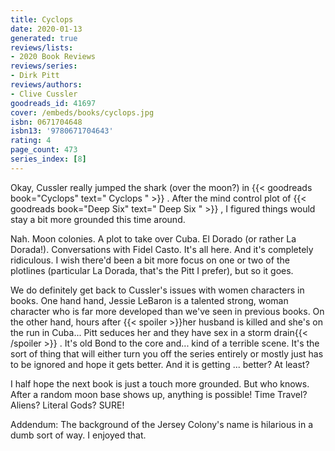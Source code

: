 ```yaml
---
title: Cyclops
date: 2020-01-13
generated: true
reviews/lists:
- 2020 Book Reviews
reviews/series:
- Dirk Pitt
reviews/authors:
- Clive Cussler
goodreads_id: 41697
cover: /embeds/books/cyclops.jpg
isbn: 0671704648
isbn13: '9780671704643'
rating: 4
page_count: 473
series_index: [8]
---
```

Okay, Cussler really jumped the shark (over the moon?) in {{< goodreads book="Cyclops" text=" Cyclops " >}} . After the mind control plot of {{< goodreads book="Deep Six" text=" Deep Six " >}} , I figured things would stay a bit more grounded this time around.  

Nah. Moon colonies. A plot to take over Cuba. El Dorado (or rather La Dorada!). Conversations with Fidel Casto. It's all here. And it's completely ridiculous. I wish there'd been a bit more focus on one or two of the plotlines (particular La Dorada, that's the Pitt I prefer), but so it goes.  

<!--more-->

We do definitely get back to Cussler's issues with women characters in books. One hand hand, Jessie LeBaron is a talented strong, woman character who is far more developed than we've seen in previous books. On the other hand, hours after  {{< spoiler >}}her husband is killed and she's on the run in Cuba... Pitt seduces her and they have sex in a storm drain{{< /spoiler >}}  . It's old Bond to the core and... kind of a terrible scene. It's the sort of thing that will either turn you off the series entirely or mostly just has to be ignored and hope it gets better. And it is getting ... better? At least?  

I half hope the next book is just a touch more grounded. But who knows. After a random moon base shows up, anything is possible! Time Travel? Aliens? Literal Gods? SURE!  

Addendum: The background of the Jersey Colony's name is hilarious in a dumb sort of way. I enjoyed that.
